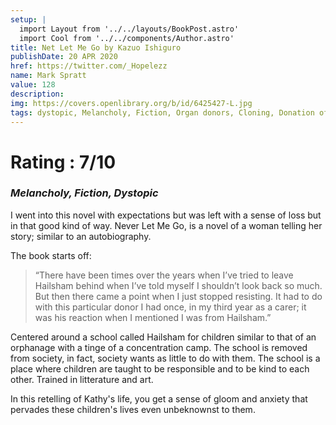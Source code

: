 ```yaml
---
setup: |
  import Layout from '../../layouts/BookPost.astro'
  import Cool from '../../components/Author.astro'
title: Net Let Me Go by Kazuo Ishiguro
publishDate: 20 APR 2020
href: https://twitter.com/_Hopelezz
name: Mark Spratt
value: 128
description: 
img: https://covers.openlibrary.org/b/id/6425427-L.jpg
tags: dystopic, Melancholy, Fiction, Organ donors, Cloning, Donation of organs, tissues, Women, Literature, New York Times bestseller, Human cloning, Science fiction, psychological, science fiction, general, England, School, children, Reminiscing, Friendship, English literature
---
```


# Rating : 7/10
### _Melancholy, Fiction, Dystopic_

I went into this novel with expectations but was left with a sense of loss but in that good kind of way.
Never Let Me Go, is a novel of a woman telling her story; similar to an autobiography.

The book starts off:

>“There have been times over the years when I’ve tried to leave Hailsham behind when I’ve told myself I shouldn’t look back so much. But then there came a point when I just stopped resisting. It had to do with this particular donor I had once, in my third year as a carer; it was his reaction when I mentioned I was from Hailsham.”

Centered around a school called Hailsham for children similar to that of an orphanage with a tinge of a concentration camp. The school is removed from society, in fact, society wants as little to do with them. The school is a place where children are taught to be responsible and to be kind to each other. Trained in litterature and art.

In this retelling of Kathy's life, you get a sense of gloom and anxiety that pervades these children's lives even unbeknownst to them.